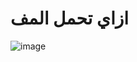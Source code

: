 # ازاي تحمل المف
![image](https://user-images.githubusercontent.com/99029997/222931415-6f412a9a-7ee7-4a78-abae-37df1d1753f4.png)
